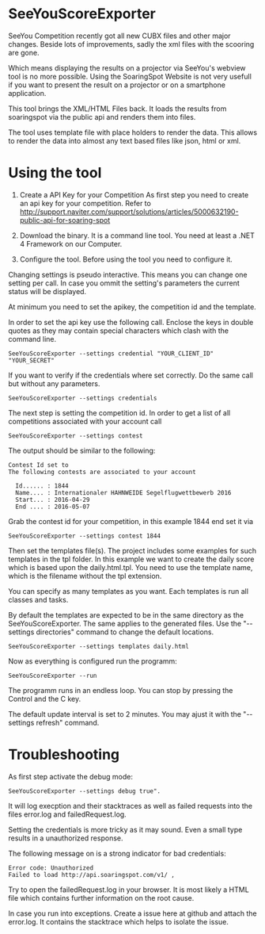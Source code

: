 # SeeYouScoreExporter

SeeYou Competition recently got all new CUBX files and other major changes. Beside lots of improvements, sadly the xml files with the scooring are gone.   

Which means displaying the results on a projector via SeeYou's webview tool is no more possible. 
Using the SoaringSpot Website is not very usefull if you want to present the result on a projector or on a smartphone application.  

This tool brings the XML/HTML Files back. It loads the results from soaringspot via the public api and renders them into files.

The tool uses template file with place holders to render the data. This allows to render the data into almost any 
text based files like json, html or xml.

# Using the tool

1. Create a API Key for your Competition
As first step you need to create an api key for your competition.
Refer to http://support.naviter.com/support/solutions/articles/5000632190-public-api-for-soaring-spot

2. Download the binary.
It is a command line tool. You need at least a .NET 4 Framework on our Computer.

3. Configure the tool. 
Before using the tool you need to configure it.

Changing settings is pseudo interactive. This means you can change one setting per call. In case you ommit the setting's 
parameters the current status will be displayed.

At minimum you need to set the apikey, the competition id and the template.

In order to set the api key use the following call. Enclose the keys in double quotes as they may contain special characters which clash with the command line.

```
SeeYouScoreExporter --settings credential "YOUR_CLIENT_ID"  "YOUR_SECRET"
```

If you want to verify if the credentials where set correctly. Do the same call but without any parameters.

````
SeeYouScoreExporter --settings credentials
````

The next step is setting the competition id. In order to get a list of all competitions associated with your account call

````
SeeYouScoreExporter --settings contest
````

The output should be similar to the following:

````
Contest Id set to
The following contests are associated to your account

  Id...... : 1844
  Name.... : Internationaler HAHNWEIDE Segelflugwettbewerb 2016
  Start... : 2016-04-29
  End .... : 2016-05-07
````

Grab the contest id for your competition, in this example 1844 end set it via

````
SeeYouScoreExporter --settings contest 1844
````

Then set the templates file(s). The project includes some examples for such templates in the tpl folder. In this example 
we want to create the daily score which is based upon the daily.html.tpl. You need to use the template name, which is the filename without the tpl extension.

You can specify as many templates as you want. Each templates is run all classes and tasks.

By default the templates are expected to be in the same directory as the SeeYouScoreExporter. The same applies to the generated files. 
Use the "--settings directories" command to change the default locations.

````
SeeYouScoreExporter --settings templates daily.html
````

Now as everything is configured run the programm:

````
SeeYouScoreExporter --run
````

The programm runs in an endless loop. You can stop by pressing the Control and the C key.

The default update interval is set to 2 minutes. You may ajust it with the "--settings refresh" command.

# Troubleshooting

As first step activate the debug mode:
````
SeeYouScoreExporter --settings debug true".
````

It will log execption and their stacktraces as well as failed requests into the files error.log and failedRequest.log.

Setting the credentials is more tricky as it may sound. Even a small type results in a unauthorized response.

The following message on is a strong indicator for bad credentials:
````
Error code: Unauthorized
Failed to load http://api.soaringspot.com/v1/ , 
````

Try to open the failedRequest.log in your browser. It is most likely a HTML file which contains further information 
on the root cause. 

In case you run into exceptions. Create a issue here at github and attach the error.log. It contains the stacktrace which helps to isolate the issue.

